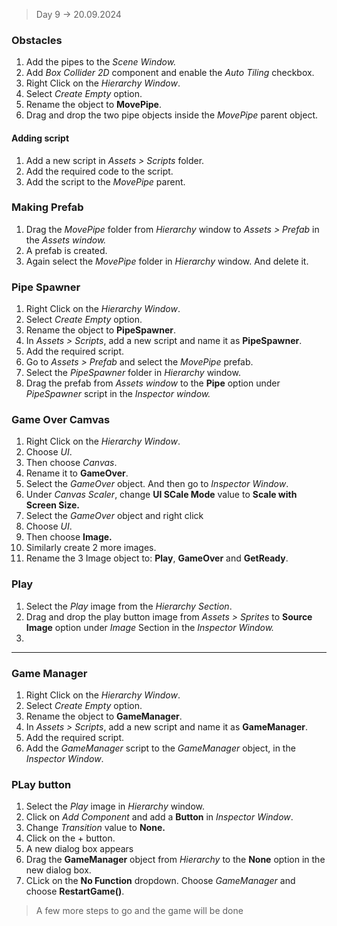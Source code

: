 > Day 9 -> 20.09.2024

### Obstacles
1. Add the pipes to the *Scene Window.*
2. Add *Box Collider 2D* component and enable the *Auto Tiling* checkbox.
3. Right Click on the *Hierarchy Window*. 
4. Select *Create Empty* option.
5. Rename the object to **MovePipe**.
6. Drag and drop the two pipe objects inside the *MovePipe* parent object.

#### Adding script
1. Add a new script in *Assets > Scripts* folder. 
2. Add the required code to the script.
3. Add the script to the *MovePipe* parent.

### Making Prefab
1. Drag the *MovePipe* folder from *Hierarchy* window to *Assets > Prefab* in the *Assets window.*
2. A prefab is created.
3. Again select the *MovePipe* folder in *Hierarchy* window. And delete it.

### Pipe Spawner
1. Right Click on the *Hierarchy Window*. 
2. Select *Create Empty* option.
3. Rename the object to **PipeSpawner**.
4. In *Assets > Scripts*, add a new script and name it as **PipeSpawner**.
5. Add the required script.
6. Go to *Assets > Prefab* and select the *MovePipe* prefab.
7. Select the *PipeSpawner* folder in *Hierarchy* window.
8. Drag the prefab from *Assets window* to the **Pipe** option under *PipeSpawner* script in the *Inspector window.*

### Game Over Camvas
1. Right Click on the *Hierarchy Window*. 
2. Choose *UI*.
3. Then choose *Canvas*.
4. Rename it to **GameOver**.
5. Select the *GameOver* object. And then go to *Inspector Window*.
6. Under *Canvas Scaler*, change **UI SCale Mode** value to **Scale with Screen Size.**
7. Select the *GameOver* object and right click
8. Choose *UI*.
9. Then choose **Image.**
10. Similarly create 2 more images.
11. Rename the 3 Image object to: **Play**, **GameOver** and **GetReady**.

### Play
1. Select the *Play* image from the *Hierarchy Section*. 
2. Drag and drop the play button image from *Assets > Sprites* to **Source Image** option under *Image* Section in the *Inspector Window.*
3. 
---
### Game Manager
1. Right Click on the *Hierarchy Window*. 
2. Select *Create Empty* option.
3. Rename the object to **GameManager**.
4. In *Assets > Scripts*, add a new script and name it as **GameManager**.
5. Add the required script.
6. Add the *GameManager* script to the *GameManager* object, in the *Inspector Window*.

### PLay button 
1. Select the *Play* image in *Hierarchy* window.
2. Click on *Add Component* and add a **Button** in *Inspector Window*.
3. Change *Transition* value to **None.**
4. Click on the + button.
5. A new dialog box appears
6. Drag the **GameManager** object from *Hierarchy* to the **None** option in the new dialog box.
7. CLick on the **No Function** dropdown. Choose *GameManager* and choose **RestartGame()**.

> A few more steps to go and the game will be done